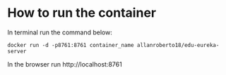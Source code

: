 # How to run the container

In terminal run the command below:

```
docker run -d -p8761:8761 container_name allanroberto18/edu-eureka-server
```

In the browser run http://localhost:8761 